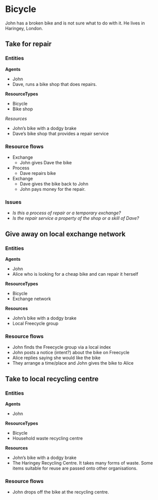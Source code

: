 # Bicycle

John has a broken bike and is not sure what to do with it. He lives in Haringey, London.

## Take for repair

### Entities

**Agents**

* John
* Dave, runs a bike shop that does repairs.

**ResourceTypes**

* Bicycle
* Bike shop

*Resources*
* John’s bike with a dodgy brake
* Dave’s bike shop that provides a repair service

### Resource flows

* Exchange
  * John gives Dave the bike
* Process
  * Dave repairs bike
* Exchange
  * Dave gives the bike back to John
  * John pays money for the repair.

### Issues 

* _Is this a process of repair or a temporary exchange?_
* _Is the repair service a property of the shop or a skill of Dave?_

## Give away on local exchange network

### Entities

**Agents**

* John
* Alice who is looking for a cheap bike and can repair it herself

**ResourceTypes**

* Bicycle
* Exchange network

**Resources**

* John’s bike with a dodgy brake
* Local Freecycle group

### Resource flows

* John finds the Freecycle group via a local index
* John posts a notice (intent?) about the bike on Freecycle
* Alice replies saying she would like the bike
* They arrange a time/place and John gives the bike to Alice

## Take to local recycling centre

### Entities

**Agents**

* John

**ResourceTypes**

* Bicycle
* Household waste recycling centre

**Resources**

* John’s bike with a dodgy brake
* The Haringey Recycling Centre. It takes many forms of waste. Some items suitable for reuse are passed onto other organisations.

### Resource flows

* John drops off the bike at the recycling centre.


